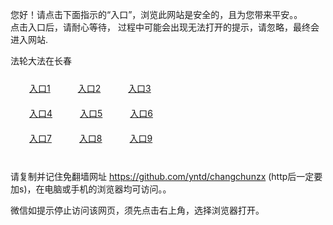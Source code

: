 您好！请点击下面指示的“入口”，浏览此网站是安全的，且为您带来平安。。 <br/>
点击入口后，请耐心等待， 过程中可能会出现无法打开的提示，请忽略，最终会进入网站. </br>

法轮大法在长春<br/>
<div style="padding:10px"><a style="margin:20px" target="_blank" href="https://d388t6y79s7966.cloudfront.net/2Qpsp?deenujwt" id="ccLink1" rel="nofollow">入口1</a> <a target="_blank" style="margin:20px" href="https://d3fw4g6o440dii.cloudfront.net/2Qpsp?oprqzl" id="ccLink2" rel="nofollow">入口2</a> <a style="margin:20px" target="_blank" href="https://d1c62imx8c6nrn.cloudfront.net/2Qpsp?tyjefei" id="ccLink3" rel="nofollow">入口3</a></div>

<div style="padding:10px" ><a style="margin:20px" target="_blank" href="https://d388t6y79s7966.cloudfront.net/2Qpsp?deenujwt" id="ccLink4" rel="nofollow">入口4</a> <a style="margin:20px" href="https://d3fw4g6o440dii.cloudfront.net/2Qpsp?oprqzl" target="_blank" id="ccLink5" rel="nofollow">入口5</a> <a style="margin:20px" href="https://d1c62imx8c6nrn.cloudfront.net/2Qpsp?tyjefei" target="_blank" id="ccLink6" rel="nofollow">入口6</a></div>

<div style="padding:10px"><a style="margin:20px" target="_blank" href="https://d388t6y79s7966.cloudfront.net/2Qpsp?deenujwt" id="ccLink7" rel="nofollow">入口7</a> <a style="margin:20px" href="https://d3fw4g6o440dii.cloudfront.net/2Qpsp?oprqzl" target="_blank" id="ccLink8" rel="nofollow">入口8</a> <a style="margin:20px" target="_blank" href="https://d1c62imx8c6nrn.cloudfront.net/2Qpsp?tyjefei" id="ccLink9" rel="nofollow">入口9</a></div>

<br/>



请复制并记住免翻墙网址 https://github.com/yntd/changchunzx (http后一定要加s)，在电脑或手机的浏览器均可访问。。<br/>

微信如提示停止访问该网页，须先点击右上角，选择浏览器打开。
